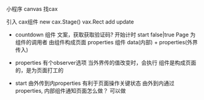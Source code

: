 小程序 canvas 找cax

引入 cax组件
new cax.Stage()
vax.Rect
add
update



- countdown 组件
  文案，获取获取验证码?
  开始计时 start false|true
  Page 为组件的调用者 由组件构成页面 properties
  组件 data(内部) + properties(外界传入)
  <countdown start="{{start}}"/>


- properties 有个observer选项
  当外界传的值改变时，会执行
  组件是构成页面的，是为页面打工的


- start 由外传到内properties
  有利于页面操作关键状态
  由外到内通过properties,
  内部组件通知页面怎么做？ 可以做